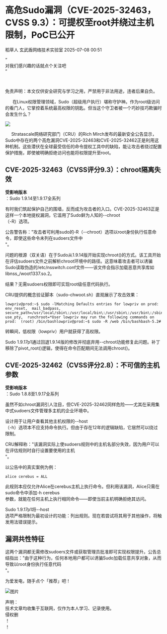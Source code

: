 #  高危Sudo漏洞（CVE-2025-32463，CVSS 9.3）：可提权至root并绕过主机限制，PoC已公开  
稻草人  玄武盾网络技术实验室   2025-07-08 00:51  
  
“  
对我们感兴趣的话就点个关注吧  
”  
  
  
   
  
免责声明：本文仅供安全研究与学习之用，严禁用于非法用途，违者后果自负。  
  
      在Linux权限管理领域，Sudo（超级用户执行）堪称守护神。作为root级访问的看门人，它掌控着系统最高权限的钥匙。但当这个守卫者被一个巧妙技巧欺骗时会发生什么？  
  
![](https://mmbiz.qpic.cn/mmbiz_png/UM0M1icqlo0lzsgIxl5SSvGeiccQU9JkpgQm9oKDxrlzx2SJn6hJaV6Ywv6ZTxmmdy3JAXvtBZLqeTu05J7a1Tow/640?wx_fmt=png&from=appmsg "")  
  
     Stratascale网络研究部门（CRU）的Rich Mirch发布的最新安全公告显示，Sudo中存在的两个高危漏洞CVE-2025-32463和CVE-2025-32462正是利用这种机制。这些潜伏在全球最受信任的命令提权工具中的缺陷，能让攻击者绕过配置保护措施，即使被明确拒绝访问也能将权限提升至root。  
## CVE-2025-32463（CVSS评分9.3）：chroot隔离失效  
  
**受影响版本**  
：Sudo 1.9.14至1.9.17全系列  
  
有时我们筑起保护自己的围墙，反而成为攻击者的入口。CVE-2025-32463正是这样一个本地提权漏洞，它滥用了Sudo鲜为人知的--chroot  
（-R）选项。  
  
公告警告称："攻击者可利用sudo的-R（--chroot）选项以root身份执行任意命令，即使这些命令未列在sudoers文件中  
"。  
  
问题的根源（双关语）在于Sudo从1.9.14版开始实现chroot()的方式。该工具开始在评估sudoers文件之前解析chroot环境中的路径。这意味着攻击者可以诱骗Sudo读取伪造的/etc/nsswitch.conf文件——该文件会指示加载恶意共享库如libnss_/woot1337.so.2。  
  
结果？无需sudoers权限即可实现root级任意代码执行。  
  
CRU提供的概念验证脚本（sudo-chwoot.sh）直观展示了攻击效果：  
```
lowpriv@prod:~$ sudo -lMatching Defaults entries for lowpriv on prod:  env_reset,  mail_badpass,  secure_path=/usr/local/sbin\:/usr/local/bin\:/usr/sbin\:/usr/bin\:/sbin\:/bin\:/snap/bin,  use_pty,  runchroot=*User lowpriv may run the following commands on prod:  (root) /bin/bashlowpriv@prod:~$ sudo -R /web /bin/bashbash-5.2#
```  
  
转瞬间，低权限（lowpriv）用户就获得了高权限。  
  
Sudo 1.9.17p1通过回退1.9.14版的修改并彻底弃用--chroot功能修复此问题。补丁移除了pivot_root()逻辑，使得在命令匹配期间无法调用chroot()。  
## CVE-2025-32462（CVSS评分2.8）：不可信的主机参数  
  
**受影响版本**  
：Sudo 1.8.8至1.9.17全系列  
  
虽然不如chroot漏洞引人注目，但CVE-2025-32462同样危险——尤其在采用集中式sudoers文件管理多主机的企业环境中。  
  
设计用于让用户查看其他主机权限的--host  
（-h）选项本不应支持命令执行。但由于存在12年的逻辑缺陷，它居然可以绕过限制。  
  
CRU解释称："该漏洞实际上使sudoers规则中的主机名部分失效，因为用户可以在评估规则时自行设置要使用的主机  
"。  
  
以公告中的真实案例为例：  
```
alice cerebus = ALL
```  
  
此规则本应仅允许Alice在cerebus主机上执行命令。但利用该漏洞，Alice只需在sudo命令中添加-h cerebus  
参数，就能在任何主机上执行相同命令——即使当前主机明确拒绝其访问。  
  
Sudo 1.9.17p1将--host  
选项严格限制为最初设计的功能：列出规则。现在若尝试将其用于其他操作，将触发用法错误提示。  
## 漏洞共性特征  
  
这两个漏洞都无需修改sudoers文件或获取管理员批准即可实现权限提升。公告总结指出："由于这种行为，任何本地用户都可以诱骗Sudo加载任意共享对象，从而导致以root身份执行任意代码  
"。  
  
为爱发电，随手点个「推荐」吧！  
  
![图片](https://mmbiz.qpic.cn/mmbiz_png/UM0M1icqlo0knIjq7rj7rsX0r4Rf2CDQylx0IjMfpPM93icE9AGx28bqwDRau5EkcWpK6WBAG5zGDS41wkfcvJiaA/640?wx_fmt=other&wxfrom=5&wx_lazy=1&wx_co=1&tp=webp "")  
  
声明：  
技术文章均收集于互联网，仅作为本人学习、记录使用。  
侵权删  
！  
！  
  
